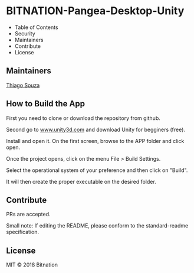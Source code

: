 # BITNATION-Pangea-Desktop-Unity

* Table of Contents
* Security
* Maintainers
* Contribute
* License

## Maintainers
[Thiago Souza](https://github.com/ThiagoVSouza)

## How to Build the App

First you need to clone or download the repository from github.

Second go to www.unity3d.com and download Unity for begginers (free).

Install and open it. On the first screen, browse to the APP folder and click open.

Once the project opens, click on the menu File > Build Settings.

Select the operational system of your preference and then click on "Build".

It will then create the proper executable on the desired folder.


## Contribute
PRs are accepted.

Small note: If editing the README, please conform to the standard-readme specification.

## License
MIT © 2018 Bitnation

